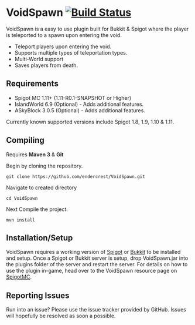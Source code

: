 VoidSpawn [![Build Status](https://drone.io/github.com/endercrest/VoidSpawn/status.png)](https://drone.io/github.com/endercrest/VoidSpawn/latest)
=========
VoidSpawn is a easy to use plugin built for Bukkit & Spigot where the player is teleported to a spawn upon entering the void.  

* Teleport players upon entering the void.
* Supports multiple types of teleportation types.
* Multi-World support
* Saves players from death.

Requirements
------
* Spigot MC 1.11+ (1.11-R0.1-SNAPSHOT or Higher)
* IslandWorld 6.9 (Optional) - Adds additional features.
* ASkyBlock 3.0.5 (Optional) - Adds additional features.

Currently known supported versions include Spigot 1.8, 1.9, 1.10 & 1.11.

Compiling
------
Requires **Maven 3** & **Git**

Begin by cloning the repository.

```git clone https://github.com/endercrest/VoidSpawn.git```

Navigate to created directory

```cd VoidSpawn```

Next Compile the project.

```mvn install```

Installation/Setup
------
VoidSpawn requires a working version of [Spigot](http://www.spigotmc.org/) or [Bukkit](https://bukkit.org/) to be installed and setup. Once a Spigot or Bukkit server is setup, drop VoidSpawn.jar into the plugins folder of the server and restart the server. For details on how to use the plugin in-game, head over to the VoidSpawn resource page on [SpigotMC](https://www.spigotmc.org/resources/voidspawn.19350/).

Reporting Issues
------
Run into an issue? Please use the issue tracker provided by GitHub. Issues will hopefully be resolved as soon a possible.
